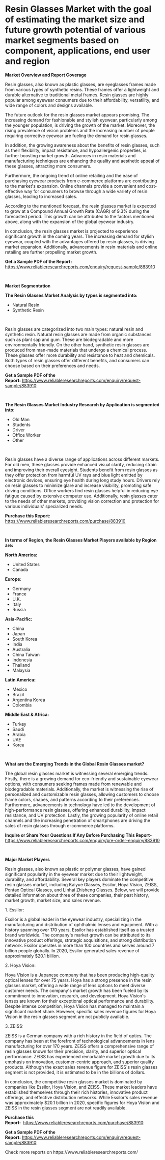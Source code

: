 <p><h1>Resin Glasses Market with the goal of estimating the market size and future growth potential of various market segments based on component, applications, end user and region</h1></p><p><strong>Market Overview and Report Coverage</strong></p>
<p><p>Resin glasses, also known as plastic glasses, are eyeglasses frames made from various types of synthetic resins. These frames offer a lightweight and durable alternative to traditional metal frames. Resin glasses are highly popular among eyewear consumers due to their affordability, versatility, and wide range of colors and designs available.</p><p>The future outlook for the resin glasses market appears promising. The increasing demand for fashionable and stylish eyewear, particularly among the younger population, is driving the growth of the market. Moreover, the rising prevalence of vision problems and the increasing number of people requiring corrective eyewear are fueling the demand for resin glasses.</p><p>In addition, the growing awareness about the benefits of resin glasses, such as their flexibility, impact resistance, and hypoallergenic properties, is further boosting market growth. Advances in resin materials and manufacturing techniques are enhancing the quality and aesthetic appeal of these glasses, attracting more consumers.</p><p>Furthermore, the ongoing trend of online retailing and the ease of purchasing eyewear products from e-commerce platforms are contributing to the market's expansion. Online channels provide a convenient and cost-effective way for consumers to browse through a wide variety of resin glasses, leading to increased sales.</p><p>According to the mentioned forecast, the resin glasses market is expected to grow at a Compound Annual Growth Rate (CAGR) of 9.3% during the forecasted period. This growth can be attributed to the factors mentioned above, along with the expansion of the global eyewear industry.</p><p>In conclusion, the resin glasses market is projected to experience significant growth in the coming years. The increasing demand for stylish eyewear, coupled with the advantages offered by resin glasses, is driving market expansion. Additionally, advancements in resin materials and online retailing are further propelling market growth.</p></p>
<p><strong>Get a Sample PDF of the Report:</strong> <a href="https://www.reliableresearchreports.com/enquiry/request-sample/883910">https://www.reliableresearchreports.com/enquiry/request-sample/883910</a></p>
<p>&nbsp;</p>
<p><strong>Market Segmentation</strong></p>
<p><strong>The Resin Glasses Market Analysis by types is segmented into:</strong></p>
<p><ul><li>Natural Resin</li><li>Synthetic Resin</li></ul></p>
<p>&nbsp;</p>
<p><p>Resin glasses are categorized into two main types: natural resin and synthetic resin. Natural resin glasses are made from organic substances such as plant sap and gum. These are biodegradable and more environmentally friendly. On the other hand, synthetic resin glasses are produced from man-made materials that undergo a chemical process. These glasses offer more durability and resistance to heat and chemicals. Both types of resin glasses offer different benefits, and consumers can choose based on their preferences and needs.</p></p>
<p><strong>Get a Sample PDF of the Report:</strong>&nbsp;<a href="https://www.reliableresearchreports.com/enquiry/request-sample/883910">https://www.reliableresearchreports.com/enquiry/request-sample/883910</a></p>
<p>&nbsp;</p>
<p><strong>The Resin Glasses Market Industry Research by Application is segmented into:</strong></p>
<p><ul><li>Old Man</li><li>Students</li><li>Driver</li><li>Office Worker</li><li>Other</li></ul></p>
<p>&nbsp;</p>
<p><p>Resin glasses have a diverse range of applications across different markets. For old men, these glasses provide enhanced visual clarity, reducing strain and improving their overall eyesight. Students benefit from resin glasses as they offer protection from harmful UV rays and blue light emitted by electronic devices, ensuring eye health during long study hours. Drivers rely on resin glasses to minimize glare and increase visibility, promoting safe driving conditions. Office workers find resin glasses helpful in reducing eye fatigue caused by extensive computer use. Additionally, resin glasses cater to the needs of other markets, providing vision correction and protection for various individuals' specialized needs.</p></p>
<p><strong>Purchase this Report:</strong>&nbsp; <a href="https://www.reliableresearchreports.com/purchase/883910">https://www.reliableresearchreports.com/purchase/883910</a></p>
<p>&nbsp;</p>
<p><strong>In terms of Region, the Resin Glasses Market Players available by Region are:</strong></p>
<p>
    <p> <strong> North America: </strong>
        <ul>
            <li>United States</li>
            <li>Canada</li>
        </ul>
        </p> 
    <p> <strong> Europe: </strong>
        <ul>
            <li>Germany</li>
            <li>France</li>
            <li>U.K.</li>
            <li>Italy</li>
            <li>Russia</li>
        </ul>
        </p> 
    <p> <strong> Asia-Pacific: </strong>
        <ul>
            <li>China</li>
            <li>Japan</li>
            <li>South Korea</li>
            <li>India</li>
            <li>Australia</li>
            <li>China Taiwan</li>
            <li>Indonesia</li>
            <li>Thailand</li>
            <li>Malaysia</li>
        </ul>
        </p> 
    <p> <strong> Latin America: </strong>
        <ul>
            <li>Mexico</li>
            <li>Brazil</li>
            <li>Argentina Korea</li>
            <li>Colombia</li>
        </ul>
        </p> 
    <p> <strong> Middle East & Africa: </strong>
        <ul>
            <li>Turkey</li>
            <li>Saudi</li>
            <li>Arabia</li>
            <li>UAE</li>
            <li>Korea</li>
        </ul>
    </p>
    </p>
<p>&nbsp;</p>
<p><strong>What are the Emerging Trends in the Global Resin Glasses market?</strong></p>
<p><p>The global resin glasses market is witnessing several emerging trends. Firstly, there is a growing demand for eco-friendly and sustainable eyewear options, with consumers seeking frames made from renewable and biodegradable materials. Additionally, the market is witnessing the rise of personalized and customizable resin glasses, allowing customers to choose frame colors, shapes, and patterns according to their preferences. Furthermore, advancements in technology have led to the development of high-performance resin glasses, offering enhanced durability, impact resistance, and UV protection. Lastly, the growing popularity of online retail channels and the increasing penetration of smartphones are driving the sales of resin glasses through e-commerce platforms.</p></p>
<p><strong>Inquire or Share Your Questions If Any Before Purchasing This Report</strong>- <a href="https://www.reliableresearchreports.com/enquiry/pre-order-enquiry/883910">https://www.reliableresearchreports.com/enquiry/pre-order-enquiry/883910</a></p>
<p>&nbsp;</p>
<p><strong>Major Market Players</strong></p>
<p><p>Resin glasses, also known as plastic or polymer glasses, have gained significant popularity in the eyewear market due to their lightweight, durability, and affordability. Several key players dominate the competitive resin glasses market, including Kaiyue Glasses, Essilor, Hoya Vision, ZEISS, Pentax Optical Glasses, and Linhai Zhisheng Glasses. Below, we will provide detailed information about three of these companies, their past history, market growth, market size, and sales revenue.</p><p>1. Essilor:</p><p>Essilor is a global leader in the eyewear industry, specializing in the manufacturing and distribution of ophthalmic lenses and equipment. With a history spanning over 170 years, Essilor has established itself as a trusted brand worldwide. The company's market growth can be attributed to its innovative product offerings, strategic acquisitions, and strong distribution network. Essilor operates in more than 100 countries and serves around 7 billion people globally. In 2020, Essilor generated sales revenue of approximately $20.1 billion.</p><p>2. Hoya Vision:</p><p>Hoya Vision is a Japanese company that has been producing high-quality optical lenses for over 75 years. Hoya has a strong presence in the resin glasses market, offering a wide range of lens options to meet diverse customer needs. The company's market growth has been fueled by its commitment to innovation, research, and development. Hoya Vision's lenses are known for their exceptional optical performance and durability. Despite intense competition, Hoya Vision has managed to maintain a significant market share. However, specific sales revenue figures for Hoya Vision in the resin glasses segment are not publicly available.</p><p>3. ZEISS:</p><p>ZEISS is a German company with a rich history in the field of optics. The company has been at the forefront of technological advancements in lens manufacturing for over 170 years. ZEISS offers a comprehensive range of resin glasses known for their precision, clarity, and superior optical performance. ZEISS has experienced remarkable market growth due to its emphasis on innovation, customer-centric approach, and superior quality products. Although the exact sales revenue figure for ZEISS's resin glasses segment is not provided, it is estimated to be in the billions of dollars.</p><p>In conclusion, the competitive resin glasses market is dominated by companies like Essilor, Hoya Vision, and ZEISS. These market leaders have established themselves through their rich histories, innovative product offerings, and effective distribution networks. While Essilor's sales revenue was approximately $20.1 billion in 2020, specific figures for Hoya Vision and ZEISS in the resin glasses segment are not readily available.</p></p>
<p><strong>Purchase this Report:</strong>&nbsp;&nbsp;<a href="https://www.reliableresearchreports.com/purchase/883910">https://www.reliableresearchreports.com/purchase/883910</a></p>
<p></p>
<p><strong>Get a Sample PDF of the Report:</strong>&nbsp;<a href="https://www.reliableresearchreports.com/enquiry/request-sample/883910">https://www.reliableresearchreports.com/enquiry/request-sample/883910</a></p>
<p>Check more reports on https://www.reliableresearchreports.com/</p>